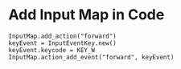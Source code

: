 # Add Input Map in Code
```
InputMap.add_action("forward")
keyEvent = InputEventKey.new()
keyEvent.keycode = KEY_W
InputMap.action_add_event("forward", keyEvent)
```